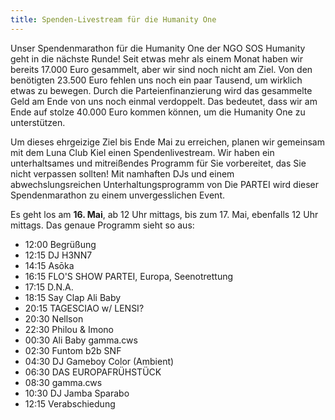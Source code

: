 ```yaml
---
title: Spenden-Livestream für die Humanity One
---
```


Unser Spendenmarathon für die Humanity One der NGO SOS Humanity geht in die nächste Runde! Seit etwas mehr als einem Monat haben wir bereits 17.000 Euro gesammelt, aber wir sind noch nicht am Ziel. Von den benötigten 23.500 Euro fehlen uns noch ein paar Tausend, um wirklich etwas zu bewegen. Durch die Parteienfinanzierung wird das gesammelte Geld am Ende von uns noch einmal verdoppelt. Das bedeutet, dass wir am Ende auf stolze 40.000 Euro kommen können, um die Humanity One zu unterstützen.

Um dieses ehrgeizige Ziel bis Ende Mai zu erreichen, planen wir gemeinsam mit dem Luna Club Kiel einen Spendenlivestream. Wir haben ein unterhaltsames und mitreißendes Programm für Sie vorbereitet, das Sie nicht verpassen sollten! Mit namhaften DJs und einem abwechslungsreichen Unterhaltungsprogramm von Die PARTEI wird dieser Spendenmarathon zu einem unvergesslichen Event.

Es geht los am **16. Mai**, ab 12 Uhr mittags, bis zum 17. Mai, ebenfalls 12 Uhr mittags. Das genaue Programm sieht so aus:

- 12:00 Begrüßung
- 12:15 DJ H3NN7
- 14:15 Asōka
- 16:15 FLO'S SHOW PARTEI, Europa, Seenotrettung
- 17:15 D.N.A.
- 18:15 Say Clap Ali Baby
- 20:15 TAGESCIAO w/ LENSI?
- 20:30 Nellson
- 22:30 Philou & Imono
- 00:30 Ali Baby gamma.cws
- 02:30 Funtom b2b SNF
- 04:30 DJ Gameboy Color (Ambient)
- 06:30 DAS EUROPAFRÜHSTÜCK
- 08:30 gamma.cws
- 10:30 DJ Jamba Sparabo
- 12:15 Verabschiedung
